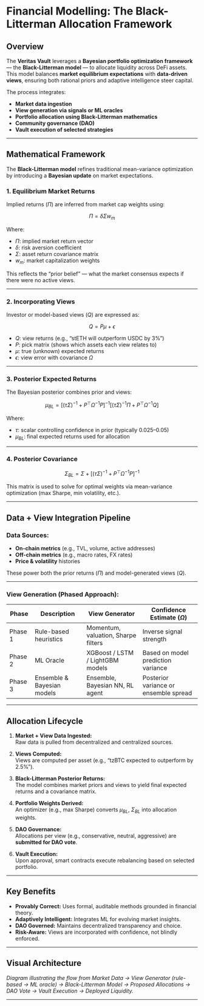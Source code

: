 # Financial Modelling: The Black-Litterman Allocation Framework

## Overview
The **Veritas Vault** leverages a **Bayesian portfolio optimization framework** — the **Black-Litterman model** — to allocate liquidity across DeFi assets. This model balances **market equilibrium expectations** with **data-driven views**, ensuring both rational priors and adaptive intelligence steer capital.

The process integrates:
- **Market data ingestion**
- **View generation via signals or ML oracles**
- **Portfolio allocation using Black-Litterman mathematics**
- **Community governance (DAO)**
- **Vault execution of selected strategies**

---

## Mathematical Framework

The **Black-Litterman model** refines traditional mean-variance optimization by introducing a **Bayesian update** on market expectations.

### 1. **Equilibrium Market Returns**
Implied returns ($\Pi$) are inferred from market cap weights using:

$$
\Pi = \delta \Sigma w_m
$$

Where:
- $\Pi$: implied market return vector
- $\delta$: risk aversion coefficient
- $\Sigma$: asset return covariance matrix
- $w_m$: market capitalization weights

This reflects the “prior belief” — what the market consensus expects if there were no active views.

---

### 2. **Incorporating Views**
Investor or model-based views ($Q$) are expressed as:

$$
Q = P \mu + \epsilon
$$

- $Q$: view returns (e.g., “stETH will outperform USDC by 3%”)
- $P$: pick matrix (shows which assets each view relates to)
- $\mu$: true (unknown) expected returns
- $\epsilon$: view error with covariance $\Omega$

---

### 3. **Posterior Expected Returns**

The Bayesian posterior combines prior and views:

$$
\mu_{BL} = \left[ (\tau \Sigma)^{-1} + P^\top \Omega^{-1} P \right]^{-1} \left[ (\tau \Sigma)^{-1} \Pi + P^\top \Omega^{-1} Q \right]
$$

Where:
- $\tau$: scalar controlling confidence in prior (typically 0.025–0.05)
- $\mu_{BL}$: final expected returns used for allocation

---

### 4. **Posterior Covariance**

$$
\Sigma_{BL} = \Sigma + \left[ (\tau \Sigma)^{-1} + P^\top \Omega^{-1} P \right]^{-1}
$$

This matrix is used to solve for optimal weights via mean-variance optimization (max Sharpe, min volatility, etc.).

---

## Data + View Integration Pipeline

### Data Sources:
- **On-chain metrics** (e.g., TVL, volume, active addresses)
- **Off-chain metrics** (e.g., macro rates, FX rates)
- **Price & volatility** histories

These power both the prior returns ($\Pi$) and model-generated views ($Q$).

---

### View Generation (Phased Approach):

| Phase   | Description                     | View Generator                    | Confidence Estimate ($\Omega$)  |
|---------|--------------------------------|-----------------------------------|----------------------------------|
| Phase 1 | Rule-based heuristics           | Momentum, valuation, Sharpe filters | Inverse signal strength          |
| Phase 2 | ML Oracle                       | XGBoost / LSTM / LightGBM models   | Based on model prediction variance |
| Phase 3 | Ensemble & Bayesian models      | Ensemble, Bayesian NN, RL agent     | Posterior variance or ensemble spread |

---

## Allocation Lifecycle

1. **Market + View Data Ingested:**  
   Raw data is pulled from decentralized and centralized sources.

2. **Views Computed:**  
   Views are computed per asset (e.g., “tzBTC expected to outperform by 2.5%”).

3. **Black-Litterman Posterior Returns:**  
   The model combines market priors and views to yield final expected returns and a covariance matrix.

4. **Portfolio Weights Derived:**  
   An optimizer (e.g., max Sharpe) converts $\mu_{BL}$, $\Sigma_{BL}$ into allocation weights.

5. **DAO Governance:**  
   Allocations per view (e.g., conservative, neutral, aggressive) are **submitted for DAO vote**.

6. **Vault Execution:**  
   Upon approval, smart contracts execute rebalancing based on selected portfolio.

---

## Key Benefits

- **Provably Correct:** Uses formal, auditable methods grounded in financial theory.
- **Adaptively Intelligent:** Integrates ML for evolving market insights.
- **DAO Governed:** Maintains decentralized transparency and choice.
- **Risk-Aware:** Views are incorporated with confidence, not blindly enforced.

---

## Visual Architecture

*Diagram illustrating the flow from Market Data → View Generator (rule-based → ML oracle) → Black-Litterman Model → Proposed Allocations → DAO Vote → Vault Execution → Deployed Liquidity.*


---